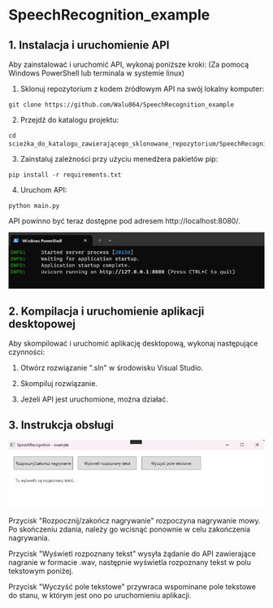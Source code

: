 # SpeechRecognition_example

## 1. Instalacja i uruchomienie API

Aby zainstalować i uruchomić API, wykonaj poniższe kroki:
(Za pomocą Windows PowerShell lub terminala w systemie linux)

1. Sklonuj repozytorium z kodem źródłowym API na swój lokalny komputer:
```shell
git clone https://github.com/Walu064/SpeechRecognition_example
```
2. Przejdź do katalogu projektu:
```shell
cd scieżka_do_katalogu_zawierającego_sklonowane_repozytorium/SpeechRecognition_example_backend
```

3. Zainstaluj zależności przy użyciu menedżera pakietów pip:
```shell
pip install -r requirements.txt
```

4. Uruchom API:
```shell
python main.py
```

API powinno być teraz dostępne pod adresem http://localhost:8080/.

![Tu powinien być obrazek, przepraszam za utrudnienia](/images/img1readme.png)

## 2. Kompilacja i uruchomienie aplikacji desktopowej
Aby skompilować i uruchomić aplikację desktopową, wykonaj następujące czynności:

1. Otwórz rozwiązanie ".sln" w środowisku Visual Studio.

2. Skompiluj rozwiązanie.
3. Jeżeli API jest uruchomione, można działać.

## 3. Instrukcja obsługi
![Tu powinien być obrazek, przepraszam za utrudnienia.](/images/img2readme.png)

Przycisk "Rozpocznij/zakończ nagrywanie" rozpoczyna nagrywanie mowy. Po skończeniu zdania, należy go wcisnąć ponownie w celu zakończenia nagrywania.

Przycisk "Wyświetl rozpoznany tekst" wysyła żądanie do API zawierające nagranie w formacie .wav, następnie wyświetla rozpoznany tekst w polu tekstowym poniżej.

Przycisk "Wyczyść pole tekstowe" przywraca wspominane pole tekstowe do stanu, w którym jest ono po uruchomieniu aplikacji.
